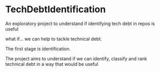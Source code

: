 # TechDebtIdentification
An exploratory project to understand if identifying tech debt in repos is useful

what if... we can help to tackle technical debt.

The first stage is identification.

The project aims to understand if we can identify, classify and rank technical debt in a way that would be useful
